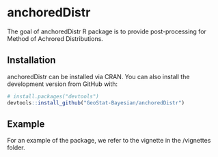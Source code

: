 # anchoredDistr

The goal of anchoredDistr R package is to provide post-processing for Method of Achrored Distributions.

Installation
------------

anchoredDistr can be installed via CRAN. You can also install the development version from GitHub with:

``` r
# install.packages("devtools")
devtools::install_github("GeoStat-Bayesian/anchoredDistr")
```

Example
-------

For an example of the package, we refer to the vignette in the /vignettes folder.
